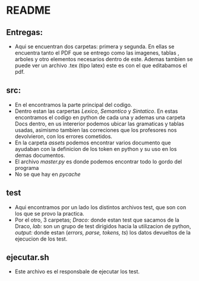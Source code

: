 README
==============================
Entregas:
-----------------
- Aqui se encuentran dos carpetas: primera y segunda. En ellas se encuentra tanto 
el PDF que se entrego como las imagenes, tablas , arboles y otro elementos necesarios dentro 
de este. Ademas tambien se puede ver un archivo .tex (tipo latex) este es con el que
editabamos el pdf.

src:
-----------------------
- En el encontramos la parte principal del codigo. 
- Dentro estan las carpertas _Lexico_, _Semantico_ y _Sintatico_. En estas encontramos el codigo en
  python de cada una y ademas una carpeta Docs dentro, en us intererior podemos ubicar las gramaticas y 
tablas usadas, asimismo tambien las correciones que los profesores nos devolvieron, con los errores               cometidos.
- En la carpeta _assets_ podemos encontrar varios documento que ayudaban con la definicion de los token 
 en python y su uso en los demas documentos.
 - El archivo _master.py_ es donde podemos encontrar todo lo gordo del programa
 - No se que hay en _pycache_
 
test
-----------------
- Aqui encontramos por un lado los distintos archivos test, que son con los que se provo la practica. 
- Por el otro, 3 carpetas; _Draco:_ donde estan test que sacamos de la Draco, _lab:_ son un grupo de test 
  dirigidos hacia la utilizacion de python, _output:_ donde estan (_errors, parse, tokens, ts_) los datos 
  devueltos de la ejecucion de los test.


ejecutar.sh
------------------
 - Este archivo es el responsbale de ejecutar los test. 
